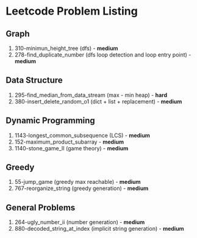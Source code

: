 # Leetcode Problem Listing

## Graph
1. 310-minimun_height_tree (dfs) - **medium**
1. 278-find_duplicate_number (dfs loop detection and loop entry point) - **medium**

## Data Structure
1. 295-find_median_from_data_stream (max - min heap) - **hard**
2. 380-insert_delete_random_o1 (dict + list + replacement) - **medium**

## Dynamic Programming
1. 1143-longest_common_subsequence (LCS) - **medium**
2. 152-maximum_product_subarray - **medium**
3. 1140-stone_game_II (game theory) - **medium**

## Greedy
1. 55-jump_game (greedy max reachable) - **medium**
2. 767-reorganize_string (greedy generation) - **medium**

## General Problems
1. 264-ugly_number_ii (number generation) - **medium**
2. 880-decoded_string_at_index (implicit string generation) - **medium**